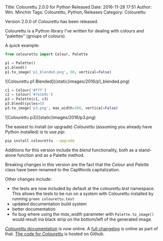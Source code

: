 Title: Colourettu 2.0.0 for Python Released
Date: 2016-11-28 17:51
Author: Wm. Minchin
Tags: Colourettu, Python, Releases
Category: Colourettu

Version 2.0.0 of *Colourettu* has been released.

Colourettu is a Python library I've written for dealing with colours and
"palettes" (groups of colours).

<!-- read more -->

A quick example:

```python
from colourettu import Colour, Palette

p1 = Palette()
p1.blend()
p1.to_image('p1_blended.png', 60, vertical=False)
```

<div markdown=1 class="text-center">
![Colourettu p1 Blended]({static}images/2016/p1_blended.png)
</div>

```python
c1 = Colour('#fff')
c2 = Colour('#7e1e9c')
p3 = Palette(c1, c3)
p3.blend(cycles=5)
p3.to_image('p3.png', max_width=360, vertical=False)
```

<div markdown=1 class="text-center">
![Colourettu p3]({static}images/2016/p3.png)
</div>

The easiest to install (or upgrade) *Colourettu* (assuming you already
have Python installed) is to use *pip*:

```sh
pip install colourettu --upgrade
```

Additions for this version include the *blend* functionality, both as a
stand-alone function and as a Palette method.

Breaking changes in this version are the fact that the *Colour* and *Palette*
class have been renamed to the CapWords capitalization.

Other changes include:

- the tests are now included by default at the *colourettu.test* namespace.
  This allows the tests to be run on a system with Colourettu installed by
  running `green colourettu.test`
- updated documentation build system
- better documentation
- fix bug where using the *max_width* parameter with `Palette.to_image()` would
  result ina  black strip on the bottom/left of the generated image.

[*Colourettu* documentation](http://minchin.ca/colourettu/) is now
online. A [full changelog](http://minchin.ca/colourettu/changelog.html)
is online as part of that. [The code for
*Colourettu*](https://github.com/MinchinWeb/colourettu/) is hosted on
Github.
